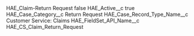 <?xml version="1.0" encoding="UTF-8"?>
<CustomMetadata xmlns="http://soap.sforce.com/2006/04/metadata" xmlns:xsi="http://www.w3.org/2001/XMLSchema-instance" xmlns:xsd="http://www.w3.org/2001/XMLSchema">
    <label>HAE_Claim-Return Request</label>
    <protected>false</protected>
    <values>
        <field>HAE_Active__c</field>
        <value xsi:type="xsd:boolean">true</value>
    </values>
    <values>
        <field>HAE_Case_Category__c</field>
        <value xsi:type="xsd:string">Return Request</value>
    </values>
    <values>
        <field>HAE_Case_Record_Type_Name__c</field>
        <value xsi:type="xsd:string">Customer Service: Claims</value>
    </values>
    <values>
        <field>HAE_FieldSet_API_Name__c</field>
        <value xsi:type="xsd:string">HAE_CS_Claim_Return_Request</value>
    </values>
</CustomMetadata>
